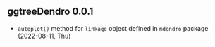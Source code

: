 ## ggtreeDendro 0.0.1

+ `autoplot()` method for `linkage` object defined in `mdendro` package (2022-08-11, Thu)

